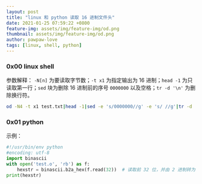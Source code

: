 ```yaml
---
layout: post
title: "linux 和 python 读取 16 进制文件头"
date: 2021-01-25 07:59:22 +0800
feature-img: assets/img/feature-img/od.png
thumbnail: assets/img/feature-img/od.png
author: pawpaw-love
tags: [linux, shell, python]
---
```


### 0x00 linux shell  

参数解释： `-N[n]` 为要读取字节数；`-t x1` 为指定输出为 16 进制；`head -1` 为只读取第一行；`sed` 块为删除 16 进制前的序号 `0000000` 以及空格；`tr -d '\n'` 为删除换行符。
```sh
od -N4 -t x1 test.txt|head -1|sed -e 's/0000000//g' -e 's/ //g'|tr -d '\n'
```

### 0x01 python  

示例：
```python
#!/usr/bin/env python    
#encoding: utf-8  
import binascii   
with open('test.o', 'rb') as f:
    hexstr = binascii.b2a_hex(f.read(32))  # 读取前 32 位，并由 2 进制转为 16 进制
print(hexstr)
```
